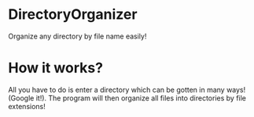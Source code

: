 # DirectoryOrganizer
Organize any directory by file name easily!
# How it works?
All you have to do is enter a directory which can be gotten in many ways! (Google it!). 
The program will then organize all files into directories by file extensions!
